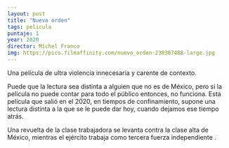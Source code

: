 ```yaml
---
layout: post
title: "Nuevo orden"
tags: pelicula
puntaje: 1
year: 2020
director: Michel Franco
img: https://pics.filmaffinity.com/nuevo_orden-230307488-large.jpg
---
```


Una película de ultra violencia innecesaria y carente de contexto. 

Puede que la lectura sea distinta a alguien que no es de México, pero si la película no puede contar para todo el público entonces, no funciona. Esta película que salió en el 2020, en tiempos de confinamiento, supone una lectura distinta a la que se le puede dar hoy, cuando dejamos ese tiempo atrás.

Una revuelta de la clase trabajadora se levanta contra la clase alta de México, mientras el ejército trabaja como tercera fuerza independiente .
